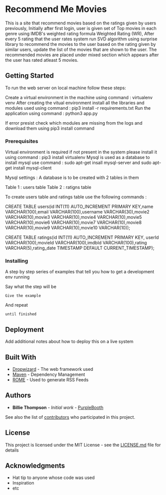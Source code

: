 # Recommend Me Movies

This is a site that recommend movies based on the ratings given by users previously, Initially after first login, user is given set of Top movies in each genre using IMDB's weighted rating formula Weighted Rating (WR), After every 5 rating that the user rates system run SVD algorithm using surprise library to recommend the movies to the user based on the rating given by similar users, update the list of the movies that are shown to the user. The recommended movies are placed under mixed section which appears after the user has rated atleast 5 movies.


## Getting Started

To run the web server on local machine follow these steps:

Create a virtual environment in the machine using command : virtualenv venv
After creating the vitual environment install all the libraries and modules used using command : pip3 install -r requirements.txt
Run the application using command : python3 app.py

If error presist check which modules are missing from the logs and download them using pip3 install command

### Prerequisites

Virtual environment is required if not present in the system please install it using command : pip3 install virtualenv
Mysql is used as a database to install mysql use command : sudo apt-get insall mysql-server and sudo apt-get install mysql-client

Mysql settings :
A database is to be created with 2 tables in them

Table 1 : users table
Table 2 : ratigns table

To create users table and ratings table use the following commands : 

CREATE TABLE users(id INT(11) AUTO_INCREMENT PRIMARY KEY,name VARCHAR(100),email VARCHAR(100),username VARCHAR(30),movie2 VARCHAR(10),movie3 VARCHAR(10),movie4 VARCHAR(10),movie5 VARCHAR(10),movie6 VARCHAR(10),movie7 VARCHAR(10),movie8 VARCHAR(10),movie9 VARCHAR(10),movie10 VARCHAR(10));

CREATE TABLE ratings(id INT(11) AUTO_INCREMENT PRIMARY KEY, userId VARCHAR(100),movieId VARCHAR(100),imdbId VARCHAR(100),rating VARCHAR(5),rating_date TIMESTAMP DEFAULT CURRENT_TIMESTAMP);

### Installing

A step by step series of examples that tell you how to get a development env running

Say what the step will be

```
Give the example
```

And repeat

```
until finished
```




## Deployment

Add additional notes about how to deploy this on a live system

## Built With

* [Dropwizard](http://www.dropwizard.io/1.0.2/docs/) - The web framework used
* [Maven](https://maven.apache.org/) - Dependency Management
* [ROME](https://rometools.github.io/rome/) - Used to generate RSS Feeds

## Authors

* **Billie Thompson** - *Initial work* - [PurpleBooth](https://github.com/PurpleBooth)

See also the list of [contributors](https://github.com/your/project/contributors) who participated in this project.

## License

This project is licensed under the MIT License - see the [LICENSE.md](LICENSE.md) file for details

## Acknowledgments

* Hat tip to anyone whose code was used
* Inspiration
* etc


